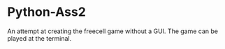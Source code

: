 # Python-Ass2
An attempt at creating the freecell game without a GUI. The game can be played at the terminal.  
